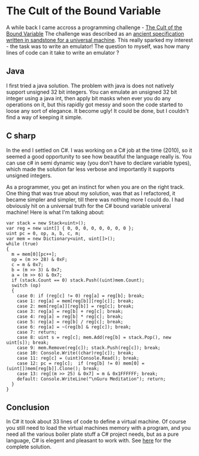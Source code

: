 # The Cult of the Bound Variable

A while back I came accross a programming challenge - [The Cult of the Bound Variable](http://www.boundvariable.org/task.shtml)  The challenge was described as an [ancient specification written in sandstone for a universal machine](http://www.boundvariable.org/um-spec.txt).  This really sparked my interest  - the task was to write an emulator!  The question to myself, was how many lines of code can it take to write an emulator ?

## Java
I first tried a java solution.  The problem with java is does not natively support unsigned 32 bit integers.  You can emulate an unsigned 32 bit integer using a java int, then apply bit masks when ever you do any operations on it, but this rapidly got messy and soon the code started to loose any sort of elegance.  It become ugly!  It could be done, but I couldn't find a way of keeping it simple.

## C sharp
In the end I settled on C#.  I was working on a C# job at the time (2010), so it seemed a good opportunity to see how beautiful the language really is.  You can use c# in semi dynamic way (you don't have to declare variable types), which made the solution far less verbose and importantly it supports unsigned integers.

As a programmer, you get an instinct for when you are on the right track.  One thing that was true about my solution, was that as I refactored, it became simpler and simpler, till there was nothing more I could do.  I had obviously hit on a universal truth for the C# bound variable univeral machine!   Here is what I'm talking about:

    var stack = new Stack<uint>();
    var reg = new uint[] { 0, 0, 0, 0, 0, 0, 0, 0 };
    uint pc = 0, op, a, b, c, m;
    var mem = new Dictionary<uint, uint[]>();
    while (true)
    {
      m = mem[0][pc++];
      op = (m >> 28) & 0xF;
      c = m & 0x7;
      b = (m >> 3) & 0x7;
      a = (m >> 6) & 0x7;
      if (stack.Count == 0) stack.Push((uint)mem.Count);
      switch (op)
      {
        case 0: if (reg[c] != 0) reg[a] = reg[b]; break;
        case 1: reg[a] = mem[reg[b]][reg[c]]; break;
        case 2: mem[reg[a]][reg[b]] = reg[c]; break;
        case 3: reg[a] = reg[b] + reg[c]; break;
        case 4: reg[a] = reg[b] * reg[c]; break;
        case 5: reg[a] = reg[b] / reg[c]; break;
        case 6: reg[a] = ~(reg[b] & reg[c]); break;
        case 7: return;
        case 8: uint s = reg[c]; mem.Add(reg[b] = stack.Pop(), new uint[s]); break;
        case 9: mem.Remove(reg[c]); stack.Push(reg[c]); break;
        case 10: Console.Write((char)reg[c]); break;
        case 11: reg[c] = (uint)Console.Read(); break;
        case 12: pc = reg[c];  if (reg[b] != 0) mem[0] = (uint[])mem[reg[b]].Clone(); break;
        case 13: reg[(m >> 25) & 0x7] = m & 0x1FFFFFF; break;
        default: Console.WriteLine("\nGuru Meditation"); return;
      }
    }

## Conclusion

In C# it took about 33 lines of code to define a virtual machine.  Of course you still need to load the virtual machines memory with a program, and you need all the various boiler plate stuff a C# project needs, but as a pure language, C# is elegent and pleasant to work with.  See [here](https://github.com/coder36/boundvar/blob/master/BoundVar/Program.cs) for the complete solution.
